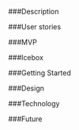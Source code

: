 ###Description

###User stories

###MVP

###Icebox

###Getting Started

###Design

###Technology

###Future
